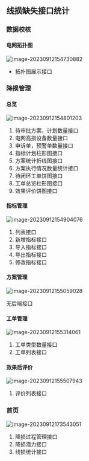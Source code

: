 ## 线损缺失接口统计

### 数据校核

#### 电网拓扑图

![image-20230912154730882](C:/Users/19507/AppData/Roaming/Typora/typora-user-images/image-20230912154730882.png)

- 拓扑图展示接口

### 降损管理

#### 总览

![image-20230912154801203](C:/Users/19507/AppData/Roaming/Typora/typora-user-images/image-20230912154801203.png)

1. 待审批方案，计划数量接口
2. 电网高损设备数量接口
3. 申诉单，预警单数量接口
4. 指标计划柱形图接口
5. 方案统计折线图接口
6. 方案执行情况数量统计接口
7. 待闭环工单饼图接口
8. 工单总览柱形图接口
9. 效果评价饼图接口

#### 指标管理

![image-20230912154904076](C:/Users/19507/AppData/Roaming/Typora/typora-user-images/image-20230912154904076.png)

1. 列表接口
2. 新增指标接口
3. 导入指标接口
4. 导出指标接口
5. 修改指标接口

#### 方案管理

![image-20230912155059028](C:/Users/19507/AppData/Roaming/Typora/typora-user-images/image-20230912155059028.png)

无后端接口

#### 工单管理

![image-20230912155314061](C:/Users/19507/AppData/Roaming/Typora/typora-user-images/image-20230912155314061.png)

1. 工单类型数量接口
2. 工单列表接口

#### 效果后评价

![image-20230912155507943](C:/Users/19507/AppData/Roaming/Typora/typora-user-images/image-20230912155507943.png)

1. 评价列表接口

### 首页

![image-20230912173543051](C:/Users/19507/AppData/Roaming/Typora/typora-user-images/image-20230912173543051.png)

1. 降损过程管理接口
2. 降损潜力接口
3. 线损统计接口